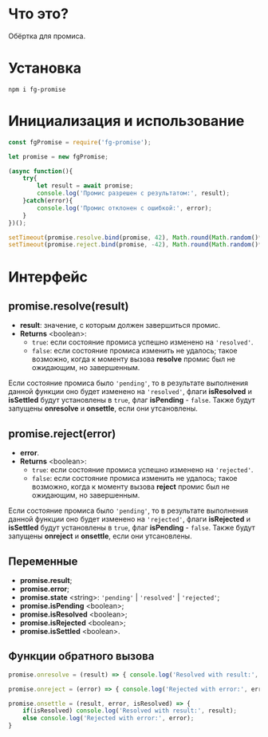 # Что это?
Обёртка для промиса.

# Установка
```
npm i fg-promise
```

# Инициализация и использование
```js
const fgPromise = require('fg-promise');

let promise = new fgPromise;

(async function(){
    try{
        let result = await promise;
        console.log('Промис разрешен с результатом:', result);
    }catch(error){
        console.log('Промис отклонен с ошибкой:', error);
    }
})();

setTimeout(promise.resolve.bind(promise, 42), Math.round(Math.random()*1000));
setTimeout(promise.reject.bind(promise, -42), Math.round(Math.random()*1000));
```

# Интерфейс

## promise.resolve(result)
- **result**: значение, с которым должен завершиться промис.
- **Returns** \<boolean>:
    - `true`: если состояние промиса успешно изменено на `'resolved'`.
    - `false`: если состояние промиса изменить не удалось; такое возможно, когда к моменту вызова **resolve** промис был не ожидающим, но завершенным.

Если состояние промиса было `'pending'`, то в результате выполнения данной функции оно будет изменено на `'resolved'`, флаги **isResolved** и **isSettled** будут установлены в `true`, флаг **isPending** - `false`. Также будут запущены **onresolve** и **onsettle**, если они утсановлены.

## promise.reject(error)
- **error**.
- **Returns** \<boolean>:
    - `true`: если состояние промиса успешно изменено на `'rejected'`.
    - `false`: если состояние промиса изменить не удалось; такое возможно, когда к моменту вызова **reject** промис был не ожидающим, но завершенным.
    
Если состояние промиса было `'pending'`, то в результате выполнения данной функции оно будет изменено на `'rejected'`, флаги **isRejected** и **isSettled** будут установлены в `true`, флаг **isPending** - `false`. Также будут запущены **onreject** и **onsettle**, если они утсановлены.

## Переменные
- **promise.result**;
- **promise.error**;
- **promise.state** \<string>: `'pending'` | `'resolved'` | `'rejected'`;
- **promise.isPending** \<boolean>;
- **promise.isResolved** \<boolean>;
- **promise.isRejected** \<boolean>;
- **promise.isSettled** \<boolean>.

## Функции обратного вызова
```js
promise.onresolve = (result) => { console.log('Resolved with result:', result) };

promise.onreject = (error) => { console.log('Rejected with error:', error) };

promise.onsettle = (result, error, isResolved) => {
    if(isResolved) console.log('Resolved with result:', result);
    else console.log('Rejected with error:', error);
}
```